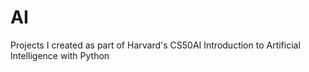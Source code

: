 # AI
Projects I created as part of Harvard's CS50AI Introduction to Artificial Intelligence with Python
